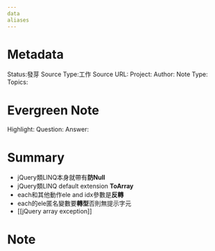 ```yaml
---
data
aliases
---
```

# Metadata
Status:發芽
Source Type:工作
Source URL:
Project:
Author:
Note Type:
Topics:

# Evergreen Note
Highlight:
Question:
Answer:
# Summary
- jQuery類LINQ本身就帶有**防Null**
- jQuery類LINQ default extension **ToArray**
- each和其他動作ele and idx參數是**反轉**
- each的ele匿名變數要**轉型**否則無提示字元
- [[jQuery array exception]]
# Note


